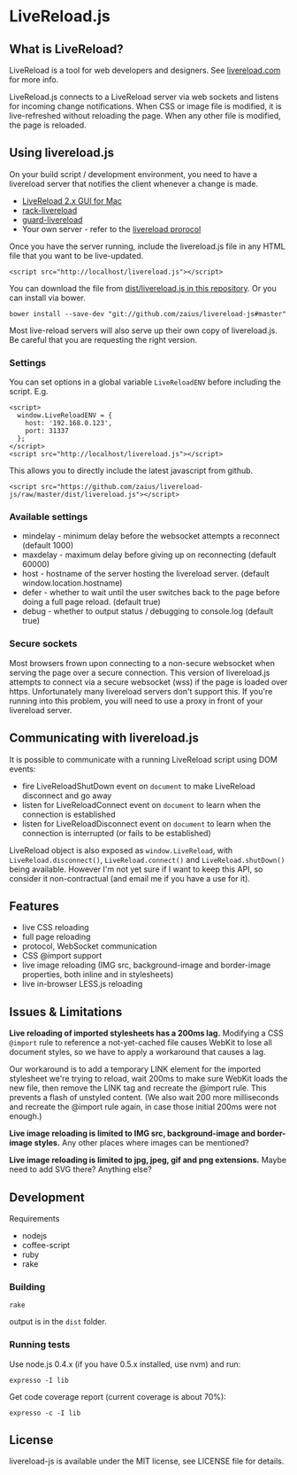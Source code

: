 LiveReload.js
=============

## What is LiveReload?

LiveReload is a tool for web developers and designers. See
[livereload.com](http://livereload.com/) for more info.

LiveReload.js connects to a LiveReload server via web sockets and listens for
incoming change notifications. When CSS or image file is modified, it is
live-refreshed without reloading the page. When any other file is modified, the
page is reloaded.


## Using livereload.js

On your build script / development environment, you need to have a livereload
server that notifies the client whenever a change is made.
 * [LiveReload 2.x GUI for Mac](http://livereload.com/)
 * [rack-livereload](https://github.com/johnbintz/rack-livereload)
 * [guard-livereload](https://github.com/guard/guard-livereload)
 * Your own server - refer to the
   [livereload prorocol](http://help.livereload.com/kb/ecosystem/livereload-protocol)


Once you have the server running, include the livereload.js file in any HTML
file that you want to be live-updated.

    <script src="http://localhost/livereload.js"></script>

You can download the file from
[dist/livereload.js in this repository](https://github.com/zaius/livereload-js/raw/master/dist/livereload.js).
Or you can install via bower.

    bower install --save-dev "git://github.com/zaius/livereload-js#master"

Most live-reload servers will also serve up their own copy of livereload.js.
Be careful that you are requesting the right version.


### Settings

You can set options in a global variable `LiveReloadENV` before including the
script. E.g.

    <script>
      window.LiveReloadENV = {
        host: '192.168.0.123',
        port: 31337
      };
    </script>
    <script src="http://localhost/livereload.js"></script>

This allows you to directly include the latest javascript from github.

    <script src="https://github.com/zaius/livereload-js/raw/master/dist/livereload.js"></script>

### Available settings

 * mindelay - minimum delay before the websocket attempts a reconnect (default 1000)
 * maxdelay - maximum delay before giving up on reconnecting (default 60000)
 * host - hostname of the server hosting the livereload server. (default window.location.hostname)
 * defer - whether to wait until the user switches back to the page before doing a full page reload. (default true)
 * debug - whether to output status / debugging to console.log (default true)


### Secure sockets

Most browsers frown upon connecting to a non-secure websocket when serving the
page over a secure connection. This version of livereload.js attempts to
connect via a secure websocket (wss) if the page is loaded over https.
Unfortunately many livereload servers don't support this. If you're running
into this problem, you will need to use a proxy in front of your livereload
server.


## Communicating with livereload.js

It is possible to communicate with a running LiveReload script using DOM events:

 * fire LiveReloadShutDown event on `document` to make LiveReload disconnect
   and go away
 * listen for LiveReloadConnect event on `document` to learn when the
   connection is established
 * listen for LiveReloadDisconnect event on `document` to learn when the
   connection is interrupted (or fails to be established)

LiveReload object is also exposed as `window.LiveReload`, with
`LiveReload.disconnect()`, `LiveReload.connect()` and `LiveReload.shutDown()`
being available. However I'm not yet sure if I want to keep this API, so
consider it non-contractual (and email me if you have a use for it).


## Features

 * live CSS reloading
 * full page reloading
 * protocol, WebSocket communication
 * CSS @import support
 * live image reloading (IMG src, background-image and border-image properties,
   both inline and in stylesheets)
 * live in-browser LESS.js reloading


## Issues & Limitations

**Live reloading of imported stylesheets has a 200ms lag.** Modifying a CSS
`@import` rule to reference a not-yet-cached file causes WebKit to lose all
document styles, so we have to apply a workaround that causes a lag.

Our workaround is to add a temporary LINK element for the imported stylesheet
we're trying to reload, wait 200ms to make sure WebKit loads the new file, then
remove the LINK tag and recreate the @import rule. This prevents a flash of
unstyled content. (We also wait 200 more milliseconds and recreate the @import
rule again, in case those initial 200ms were not enough.)

**Live image reloading is limited to IMG src, background-image and border-image
styles.** Any other places where images can be mentioned?

**Live image reloading is limited to jpg, jpeg, gif and png extensions.** Maybe
need to add SVG there? Anything else?


## Development

Requirements
  * nodejs
  * coffee-script
  * ruby
  * rake

### Building

    rake

output is in the `dist` folder.


### Running tests

Use node.js 0.4.x (if you have 0.5.x installed, use nvm) and run:

    expresso -I lib

Get code coverage report (current coverage is about 70%):

    expresso -c -I lib


## License

livereload-js is available under the MIT license, see LICENSE file for details.
